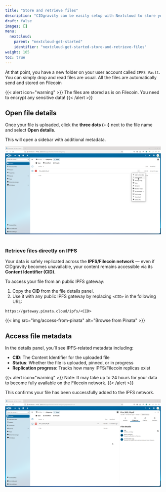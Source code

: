 ```yaml
---
title: "Store and retrieve files"
description: "CIDgravity can be easily setup with Nextcloud to store your files on IPFS"
draft: false
images: []
menu:
  nextcloud:
    parent: "nextcloud-get-started"
    identifier: "nextcloud-get-started-store-and-retrieve-files"
weight: 105
toc: true
---
```


At that point, you have a new folder on your user account called `IPFS Vault`. You can simply drop and read files are usual. All the files are automatically send and stored on Filecoin

{{< alert icon="warning" >}}
The files are stored as is on Filecoin. You need to encrypt any sensitive data!
{{< /alert >}}

## Open file details
Once your file is uploaded, click the **three dots (⋯)** next to the file name and select **Open details**. 

This will open a sidebar with additional metadata. 

<img src="img/install_23.png" alt="Open file details" width="640">
<br /><br />

### Retrieve files directly on IPFS

Your data is safely replicated across the **IPFS/Filecoin network** — even if CIDgravity becomes unavailable, your content remains accessible via its **Content Identifier (CID)**.

To access your file from an public IPFS gateway:

1. Copy the **CID** from the file details panel.
2. Use it with any public IPFS gateway by replacing `<CID>` in the following URL:

```
https://gateway.pinata.cloud/ipfs/<CID>
```

{{< img src="img/access-from-pinata" alt="Browse from Pinata" >}}


## Access file metadata

In the details panel, you’ll see IPFS-related metadata including:

* **CID**: The Content Identifier for the uploaded file
* **Status**: Whether the file is uploaded, pinned, or in progress
* **Replication progress**: Tracks how many IPFS/Filecoin replicas exist

{{< alert icon="warning" >}}
Note: It may take up to 24 hours for your data to become fully available on the Filecoin network.
{{< /alert >}}

This confirms your file has been successfully added to the IPFS network. 

<img src="img/install_24.png" alt="CIDgravity metadata" width="640">
